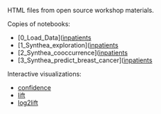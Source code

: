 HTML files from open source workshop materials.

Copies of notebooks:
- [0_Load_Data]([inpatients](https://rmhorton.github.io/virtual-generalist/workshop/0_Load_Data.html)
- [1_Synthea_exploration]([inpatients](https://rmhorton.github.io/virtual-generalist/workshop/1_Synthea_explorationa.html)
- [2_Synthea_cooccurrence]([inpatients](https://rmhorton.github.io/virtual-generalist/workshop/2_Synthea_cooccurrence.html)
- [3_Synthea_predict_breast_cancer]([inpatients](https://rmhorton.github.io/virtual-generalist/workshop/3_Synthea_predict_breast_cancer.html)

Interactive visualizations:
- [confidence](https://rmhorton.github.io/virtual-generalist/workshop/synthea_cooccurrence_demo.html) 
- [lift](https://rmhorton.github.io/virtual-generalist/workshop/synthea_cooccurrence_demo.html?metric=lift)
- [log2lift](https://rmhorton.github.io/virtual-generalist/workshop/synthea_cooccurrence_demo.html?metric=log2lift)
